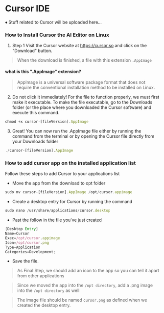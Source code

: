 # Cursor IDE

♦ Stuff related to Cursor will be uploaded here...

### How to Install Cursor the AI Editor on Linux

1. Step 1 Visit the Cursor website at https://cursor.so and click on the "Download" button.
> When the download is finished, a file with this extension `.AppImage`
#### what is this ".AppImage" extension?
> AppImage is a universal software package format that does not require the conventional installation method to be installed on Linux.
2. Do not click it immediately! For the file to function properly, we must first make it executable. To make the file executable, go to the Downloads folder (or the place where you downloaded the Cursor software) and execute this command.
```javascript
chmod +x cursor-[fileVersion].AppImage
```
3. Great! You can now run the .AppImage file either by running the command from the terminal or by opening the Cursor file directly from your Downloads folder
```javascript
./cursor-[fileVersion].AppImage
```
### How to add cursor app on the installed application list
Follow these steps to add Cursor to your applications list

- Move the app from the download to opt folder
```javascript
sudo mv cursor-[fileVersion].AppImage /opt/cursor.appimage
```
- Create a desktop entry for Cursor by running the command
```javascript
sudo nano /usr/share/applications/cursor.desktop
```
- Past the follow in the file you've just created
```javascript
[Desktop Entry]
Name=Cursor
Exec=/opt/cursor.appimage
Icon=/opt/cursor.png
Type=Application
Categories=Development;
```
- Save the file.
> As Final Step, we should add an icon to the app so you can tell it apart from other applications

> Since we moved the app into the `/opt directory`, add a .png image into the `/opt directory` as well

> The image file should be named `cursor.png` as defined when we created the desktop entry.